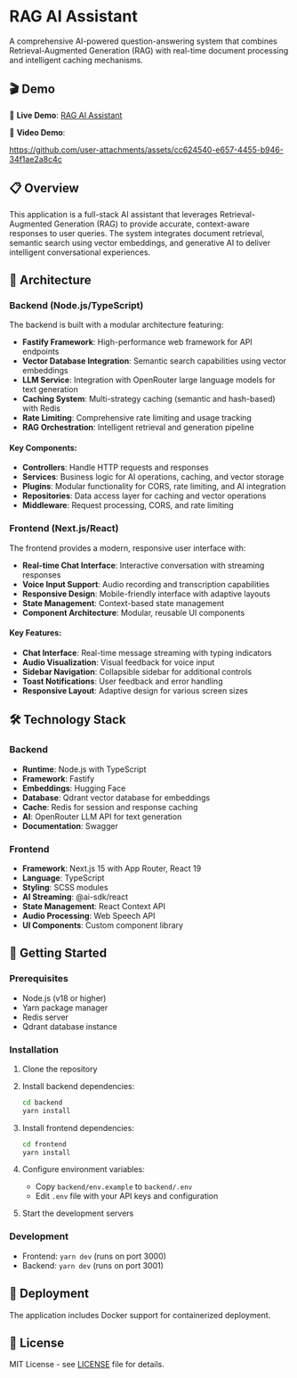# RAG AI Assistant

A comprehensive AI-powered question-answering system that combines Retrieval-Augmented Generation (RAG) with real-time document processing and intelligent caching mechanisms.

## 🎬 Demo

🚀 **Live Demo**: [RAG AI Assistant](https://rag-ai-assistant-alexeygorbachevskiys-projects.vercel.app)

🎥 **Video Demo**: 

https://github.com/user-attachments/assets/cc624540-e657-4455-b946-34f1ae2a8c4c



## 📋 Overview

This application is a full-stack AI assistant that leverages Retrieval-Augmented Generation (RAG) to provide accurate, context-aware responses to user queries. The system integrates document retrieval, semantic search using vector embeddings, and generative AI to deliver intelligent conversational experiences.

## 🧱 Architecture

### Backend (Node.js/TypeScript)

The backend is built with a modular architecture featuring:

- **Fastify Framework**: High-performance web framework for API endpoints
- **Vector Database Integration**: Semantic search capabilities using vector embeddings
- **LLM Service**: Integration with OpenRouter large language models for text generation
- **Caching System**: Multi-strategy caching (semantic and hash-based) with Redis
- **Rate Limiting**: Comprehensive rate limiting and usage tracking
- **RAG Orchestration**: Intelligent retrieval and generation pipeline

#### Key Components:
- **Controllers**: Handle HTTP requests and responses
- **Services**: Business logic for AI operations, caching, and vector storage
- **Plugins**: Modular functionality for CORS, rate limiting, and AI integration
- **Repositories**: Data access layer for caching and vector operations
- **Middleware**: Request processing, CORS, and rate limiting

### Frontend (Next.js/React)

The frontend provides a modern, responsive user interface with:

- **Real-time Chat Interface**: Interactive conversation with streaming responses
- **Voice Input Support**: Audio recording and transcription capabilities
- **Responsive Design**: Mobile-friendly interface with adaptive layouts
- **State Management**: Context-based state management
- **Component Architecture**: Modular, reusable UI components

#### Key Features:
- **Chat Interface**: Real-time message streaming with typing indicators
- **Audio Visualization**: Visual feedback for voice input
- **Sidebar Navigation**: Collapsible sidebar for additional controls
- **Toast Notifications**: User feedback and error handling
- **Responsive Layout**: Adaptive design for various screen sizes

## 🛠️ Technology Stack

### Backend
- **Runtime**: Node.js with TypeScript
- **Framework**: Fastify
- **Embeddings**: Hugging Face
- **Database**: Qdrant vector database for embeddings
- **Cache**: Redis for session and response caching
- **AI**: OpenRouter LLM API for text generation
- **Documentation**: Swagger

### Frontend
- **Framework**: Next.js 15 with App Router, React 19
- **Language**: TypeScript
- **Styling**: SCSS modules
- **AI Streaming**: @ai-sdk/react
- **State Management**: React Context API
- **Audio Processing**: Web Speech API
- **UI Components**: Custom component library

## 🚀 Getting Started

### Prerequisites
- Node.js (v18 or higher)
- Yarn package manager
- Redis server
- Qdrant database instance

### Installation

1. Clone the repository
2. Install backend dependencies:
   ```bash
   cd backend
   yarn install
   ```

3. Install frontend dependencies:
   ```bash
   cd frontend
   yarn install
   ```

4. Configure environment variables:
   - Copy `backend/env.example` to `backend/.env`
   - Edit `.env` file with your API keys and configuration
5. Start the development servers

### Development

- Frontend: `yarn dev` (runs on port 3000)
- Backend: `yarn dev` (runs on port 3001)

## 🐳 Deployment

The application includes Docker support for containerized deployment.

## 📄 License

MIT License - see [LICENSE](LICENSE) file for details. 
